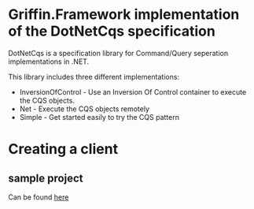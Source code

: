 ﻿Griffin.Framework implementation of the DotNetCqs specification
===================

DotNetCqs is a specification library for Command/Query seperation implementations in .NET.

This library includes three different implementations:

* InversionOfControl - Use an Inversion Of Control container to execute the CQS objects.
* Net - Execute the CQS objects remotely
* Simple - Get started easily to try the CQS pattern

# Creating a client


## sample project

Can be found [here](https://github.com/jgauffin/Griffin.Framework/tree/master/samples/Griffin.Cqs.Demo)